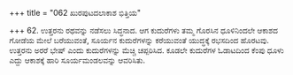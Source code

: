 +++
title = "062 ಖುರಪುಟದಲಾಕಾಶ ಭಿತ್ತಿಯ"

+++
62. ಉತ್ತರನು ರಥವನ್ನು ನಡೆಸಲು ಸಿದ್ಧನಾದ. ಆಗ ಕುದುರೆಗಳು ತಮ್ಮ ಗೊರಸಿನ ಧೂಳಿನಿಂದಲೇ ಆಕಾಶದ ಗೋಡೆಯ ಮೇಲೆ ಬರೆಯುವಂತೆ, ಸೂರ್ಯನ ಕುದುರೆಗಳನ್ನು ಕರೆಯುವಂತೆ ಯುದ್ಧಕ್ಕೆ ರಭಸದಿಂದ ಹೊರಟವು. ಉತ್ತರನು ಅರರೆ ಭೇಷ್ ಎಂದು ಕುದುರೆಗಳನ್ನು ಮೆಚ್ಚಿ ಚಪ್ಪರಿಸಿದ. ಕೂಡಲೇ ಕುದುರೆಗಳ ಓಡಾಟದಿಂದ ಕೆಂಪು ಧೂಳು ಎದ್ದು ಆಕಾಶಕ್ಕೆ ಹಾರಿ ಸೂರ್ಯಮಂಡಲವನ್ನು ಆವರಿಸಿತು.